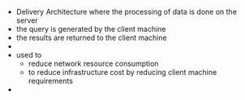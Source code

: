 - Delivery Architecture where the processing of data is done on the server
- the query is generated by the client machine
- the results are returned to the client machine
-
- used to
	- reduce network resource consumption
	- to reduce infrastructure cost by reducing client machine requirements
-